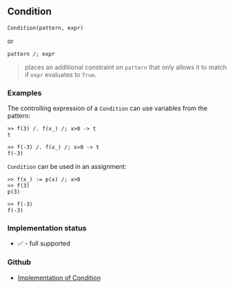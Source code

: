 ## Condition

```
Condition(pattern, expr)
```

or

```
pattern /; expr
```

> places an additional constraint on `pattern` that only allows it to match if `expr` evaluates to `True`.
   
### Examples

The controlling expression of a `Condition` can use variables from the pattern:

```
>> f(3) /. f(x_) /; x>0 -> t
t
	 
>> f(-3) /. f(x_) /; x>0 -> t
f(-3)
```

`Condition` can be used in an assignment:

```
>> f(x_) := p(x) /; x>0
>> f(3)
p(3)

>> f(-3)
f(-3)
```






### Implementation status

* &#x2705; - full supported

### Github

* [Implementation of Condition](https://github.com/axkr/symja_android_library/blob/master/symja_android_library/matheclipse-core/src/main/java/org/matheclipse/core/builtin/Programming.java#L531) 
